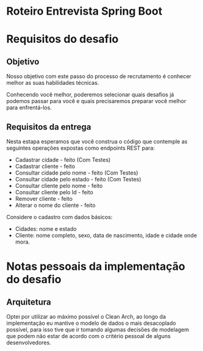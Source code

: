 # Roteiro Entrevista Spring Boot

# Requisitos do desafio
## Objetivo

Nosso objetivo com este passo do processo de recrutamento é conhecer melhor as suas habilidades técnicas.

Conhecendo você melhor, poderemos selecionar quais desafios já podemos passar para você e quais precisaremos preparar você melhor para enfrentá-los.

## Requisitos da entrega

Nesta estapa esperamos que você construa o código que contemple as seguintes operações expostas como endpoints REST para:

* Cadastrar cidade - feito (Com Testes)
* Cadastrar cliente - feito
* Consultar cidade pelo nome - feito (Com Testes)
* Consultar cidade pelo estado - feito (Com Testes)
* Consultar cliente pelo nome - feito
* Consultar cliente pelo Id - feito
* Remover cliente - feito
* Alterar o nome do cliente - feito

Considere o cadastro com dados básicos:
* Cidades: nome e estado
* Cliente: nome completo, sexo, data de nascimento, idade e cidade onde mora.


# Notas pessoais da implementação do desafio
## Arquitetura
Optei por utilizar ao máximo possível o Clean Arch, ao longo da 
implementação eu mantive o modelo de dados o mais desacoplado possível, 
para isso tive que ir tomando algumas decisões de modelagem que podem
não estar de acordo com o critério pessoal de alguns desenvolvedores.



